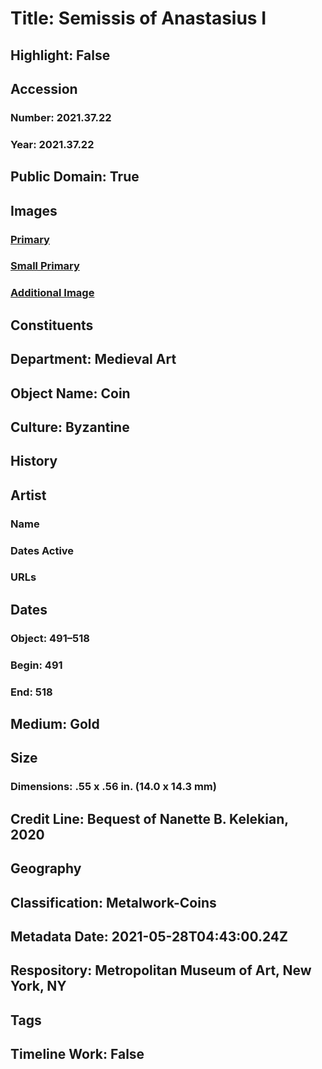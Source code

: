 # Title: Semissis of Anastasius I
## Highlight: False
## Accession
### Number: 2021.37.22
### Year: 2021.37.22
## Public Domain: True
## Images
### [Primary](https://images.metmuseum.org/CRDImages/md/original/KN357DREVXX.JPG)
### [Small Primary](https://images.metmuseum.org/CRDImages/md/web-large/KN357DREVXX.JPG)
### [Additional Image](https://images.metmuseum.org/CRDImages/md/original/KN357DXX.JPG)
## Constituents
## Department: Medieval Art
## Object Name: Coin
## Culture: Byzantine
## History
## Artist
### Name
### Dates Active
### URLs
## Dates
### Object: 491–518
### Begin: 491
### End: 518
## Medium: Gold
## Size
### Dimensions: .55 x .56 in. (14.0 x 14.3 mm)
## Credit Line: Bequest of Nanette B. Kelekian, 2020
## Geography
## Classification: Metalwork-Coins
## Metadata Date: 2021-05-28T04:43:00.24Z
## Respository: Metropolitan Museum of Art, New York, NY
## Tags
## Timeline Work: False